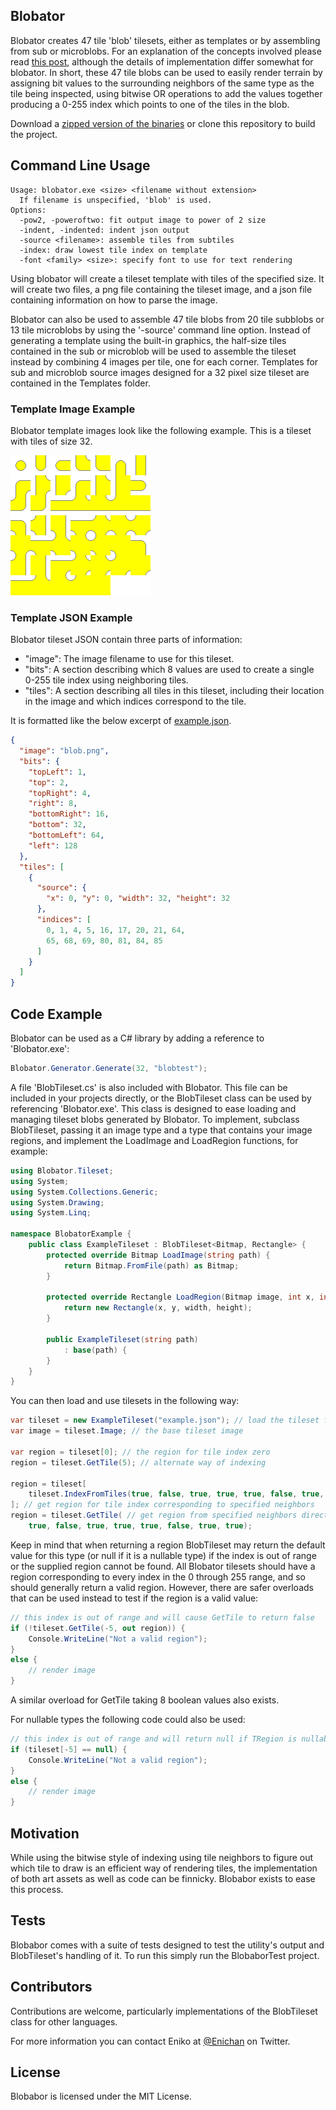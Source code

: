 ## Blobator

Blobator creates 47 tile 'blob' tilesets, either as templates or by assembling from sub or microblobs. For an explanation of the concepts involved please read [this post](http://personal.boristhebrave.com/tutorials/tileset-roundup), although the details of implementation differ somewhat for blobator. In short, these 47 tile blobs can be used to easily render terrain by assigning bit values to the surrounding neighbors of the same type as the tile being inspected, using bitwise OR operations to add the values together producing a 0-255 index which points to one of the tiles in the blob.

Download a [zipped version of the binaries](Blobator.zip) or clone this repository to build the project.

## Command Line Usage

```
Usage: blobator.exe <size> <filename without extension>
  If filename is unspecified, 'blob' is used.
Options:
  -pow2, -poweroftwo: fit output image to power of 2 size
  -indent, -indented: indent json output
  -source <filename>: assemble tiles from subtiles
  -index: draw lowest tile index on template
  -font <family> <size>: specify font to use for text rendering
```

Using blobator will create a tileset template with tiles of the specified size. It will create two files, a png file containing the tileset image, and a json file containing information on how to parse the image.

Blobator can also be used to assemble 47 tile blobs from 20 tile subblobs or 13 tile microblobs by using the '-source' command line option. Instead of generating a template using the built-in graphics, the half-size tiles contained in the sub or microblob will be used to assemble the tileset instead by combining 4 images per tile, one for each corner. Templates for sub and microblob source images designed for a 32 pixel size tileset are contained in the Templates folder.

### Template Image Example ###

Blobator template images look like the following example. This is a tileset with tiles of size 32.

![Blob tileset template example](example.png)

### Template JSON Example ##

Blobator tileset JSON contain three parts of information:

* "image": The image filename to use for this tileset.
* "bits": A section describing which 8 values are used to create a single 0-255 tile index using neighboring tiles.
* "tiles": A section describing all tiles in this tileset, including their location in the image and which indices correspond to the tile.

It is formatted like the below excerpt of [example.json](example.json).

```json
{
  "image": "blob.png",
  "bits": {
    "topLeft": 1,
    "top": 2,
    "topRight": 4,
    "right": 8,
    "bottomRight": 16,
    "bottom": 32,
    "bottomLeft": 64,
    "left": 128
  },
  "tiles": [
    {
      "source": {
        "x": 0, "y": 0, "width": 32, "height": 32
      },
      "indices": [
        0, 1, 4, 5, 16, 17, 20, 21, 64, 
        65, 68, 69, 80, 81, 84, 85
      ]
    }
  ]
}
```

## Code Example

Blobator can be used as a C# library by adding a reference to 'Blobator.exe':

```csharp
Blobator.Generator.Generate(32, "blobtest");
```

A file 'BlobTileset.cs' is also included with Blobator. This file can be included in your projects directly, or the BlobTileset class can be used by referencing 'Blobator.exe'. This class is designed to ease loading and managing tileset blobs generated by Blobator. To implement, subclass BlobTileset, passing it an image type and a type that contains your image regions, and implement the LoadImage and LoadRegion functions, for example:

```csharp
using Blobator.Tileset;
using System;
using System.Collections.Generic;
using System.Drawing;
using System.Linq;

namespace BlobatorExample {
    public class ExampleTileset : BlobTileset<Bitmap, Rectangle> {
        protected override Bitmap LoadImage(string path) {
            return Bitmap.FromFile(path) as Bitmap;
        }

        protected override Rectangle LoadRegion(Bitmap image, int x, int y, int width, int height) {
            return new Rectangle(x, y, width, height);
        }

        public ExampleTileset(string path)
            : base(path) {
        }
    }
}
```

You can then load and use tilesets in the following way:

```csharp
var tileset = new ExampleTileset("example.json"); // load the tileset from json
var image = tileset.Image; // the base tileset image

var region = tileset[0]; // the region for tile index zero
region = tileset.GetTile(5); // alternate way of indexing

region = tileset[
    tileset.IndexFromTiles(true, false, true, true, true, false, true, true)
]; // get region for tile index corresponding to specified neighbors
region = tileset.GetTile( // get region from specified neighbors directly
    true, false, true, true, true, false, true, true);
```

Keep in mind that when returning a region BlobTileset may return the default value for this type (or null if it is a nullable type) if the index is out of range or the supplied region cannot be found. All Blobator tilesets should have a region corresponding to every index in the 0 through 255 range, and so should generally return a valid region. However, there are safer overloads that can be used instead to test if the region is a valid value:

```csharp
// this index is out of range and will cause GetTile to return false
if (!tileset.GetTile(-5, out region)) {
    Console.WriteLine("Not a valid region");
}
else {
    // render image
}
```

A similar overload for GetTile taking 8 boolean values also exists.

For nullable types the following code could also be used:

```csharp
// this index is out of range and will return null if TRegion is nullable
if (tileset[-5] == null) {
    Console.WriteLine("Not a valid region");
}
else {
    // render image
}
```

## Motivation

While using the bitwise style of indexing using tile neighbors to figure out which tile to draw is an efficient way of rendering tiles, the implementation of both art assets as well as code can be finnicky. Blobabor exists to ease this process.

## Tests

Blobabor comes with a suite of tests designed to test the utility's output and BlobTileset's handling of it. To run this simply run the BlobaborTest project.

## Contributors

Contributions are welcome, particularly implementations of the BlobTileset class for other languages.

For more information you can contact Eniko at [@Enichan](https://twitter.com/Enichan) on Twitter.

## License

Blobabor is licensed under the MIT License.

